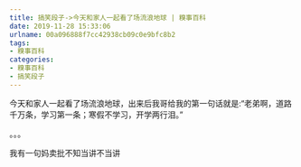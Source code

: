 ```yaml
---
title: 搞笑段子->今天和家人一起看了场流浪地球 | 糗事百科
date: 2019-11-28 15:33:06
urlname: 00a096888f7cc42938cb09c0e9bfc8b2
tags: 
- 糗事百科
categories:
- 糗事百科
- 搞笑段子
---
```

今天和家人一起看了场流浪地球，出来后我哥给我的第一句话就是:“老弟啊，道路千万条，学习第一条；寒假不学习，开学两行泪。”

。。。

我有一句妈卖批不知当讲不当讲


